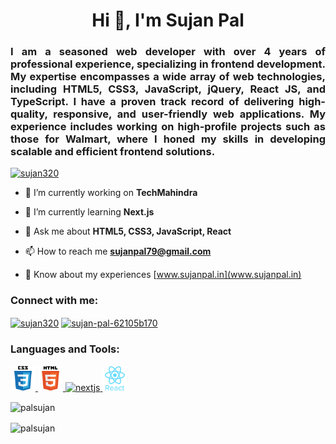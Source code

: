 <h1 align="center">Hi 👋, I'm Sujan Pal</h1>
<h3 align="justify">I am a seasoned web developer with over 4 years of professional experience, specializing in frontend development. My expertise encompasses a wide array of web technologies, including HTML5, CSS3, JavaScript, jQuery, React JS, and TypeScript. I have a proven track record of delivering high-quality, responsive, and user-friendly web applications. My experience includes working on high-profile projects such as those for Walmart, where I honed my skills in developing scalable and efficient frontend solutions.</h3>

<p align="left"> <a href="https://twitter.com/sujan320" target="blank"><img src="https://img.shields.io/twitter/follow/sujan320?logo=twitter&style=for-the-badge" alt="sujan320" /></a> </p>

- 🔭 I’m currently working on **TechMahindra**

- 🌱 I’m currently learning **Next.js**

- 💬 Ask me about **HTML5, CSS3, JavaScript, React**

- 📫 How to reach me **sujanpal79@gmail.com**

- 📄 Know about my experiences [www.sujanpal.in](www.sujanpal.in)

<h3 align="left">Connect with me:</h3>
<p align="left">
<a href="https://twitter.com/sujan320" target="blank"><img align="center" src="https://raw.githubusercontent.com/rahuldkjain/github-profile-readme-generator/master/src/images/icons/Social/twitter.svg" alt="sujan320" height="30" width="40" /></a>
<a href="https://linkedin.com/in/sujan-pal-62105b170" target="blank"><img align="center" src="https://raw.githubusercontent.com/rahuldkjain/github-profile-readme-generator/master/src/images/icons/Social/linked-in-alt.svg" alt="sujan-pal-62105b170" height="30" width="40" /></a>
</p>

<h3 align="left">Languages and Tools:</h3>
<p align="left"> <a href="https://www.w3schools.com/css/" target="_blank" rel="noreferrer"> <img src="https://raw.githubusercontent.com/devicons/devicon/master/icons/css3/css3-original-wordmark.svg" alt="css3" width="40" height="40"/> </a> <a href="https://www.w3.org/html/" target="_blank" rel="noreferrer"> <img src="https://raw.githubusercontent.com/devicons/devicon/master/icons/html5/html5-original-wordmark.svg" alt="html5" width="40" height="40"/> </a> <a href="https://nextjs.org/" target="_blank" rel="noreferrer"> <img src="https://cdn.worldvectorlogo.com/logos/nextjs-2.svg" alt="nextjs" width="40" height="40"/> </a> <a href="https://reactjs.org/" target="_blank" rel="noreferrer"> <img src="https://raw.githubusercontent.com/devicons/devicon/master/icons/react/react-original-wordmark.svg" alt="react" width="40" height="40"/> </a> </p>

<p><img align="center" src="https://github-readme-stats.vercel.app/api/top-langs?username=palsujan&show_icons=true&locale=en&layout=compact" alt="palsujan" /></p>

<p><img align="center" src="https://github-readme-streak-stats.herokuapp.com/?user=palsujan&" alt="palsujan" /></p>
